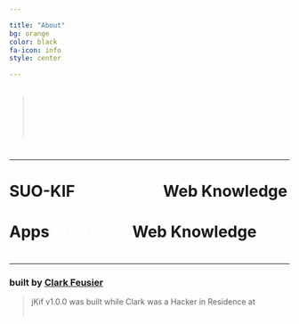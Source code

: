 ```yaml
---

title: "About"
bg: orange
color: black
fa-icon: info
style: center

---
```


<blockquote><h2 style="color:white;"><strong>jKif</strong> is the first JavaScript library for working with the knowledge engineering language <strong>SUO-KIF</strong></h2></blockquote>

<hr style="margin-top: 40px; margin-bottom: 20px;" />

<i class="fa fa-magic" style="font-size:45pt;color:white;"></i>

<h1>SUO-KIF <i class="fa fa-arrow-right" style="font-size:25pt;color:black;"></i> <em><strong><a href="#jkifparser" style="color:white;text-decoration:none;">jKif.Parser</a></strong></em> <i class="fa fa-arrow-right" style="font-size:25pt;color:black;"></i> Web Knowledge</h1>

<i class="fa fa-exchange" style="font-size:45pt;color:white;"></i>

<h1>Apps <i class="fa fa-arrows-h" style="font-size:20pt;color:black;"></i> <em><strong><a href="#jkifutility" style="color:white;text-decoration:none;">jKif.Utility</a></strong></em> <i class="fa fa-arrows-h" style="font-size:20pt;color:black;"></i> Web Knowledge</h1>

<hr style="margin-top: 40px; margin-bottom: 20px;" />

### built by [Clark Feusier](http://clarkfeusier.com/pages/about)

<blockquote>jKif v1.0.0 was built while Clark was a Hacker in Residence at <a href="http://hackreactor.com" target="_blank" style="color:white;">Hack Reactor</a></blockquote>
